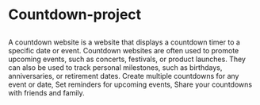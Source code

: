 # Countdown-project
##
A countdown website is a website that displays a countdown timer to a specific date or event. Countdown websites are often used to promote upcoming events, such as concerts, festivals, or product launches. They can also be used to track personal milestones, such as birthdays, anniversaries, or retirement dates.
Create multiple countdowns for any event or date,
Set reminders for upcoming events,
Share your countdowns with friends and family.
